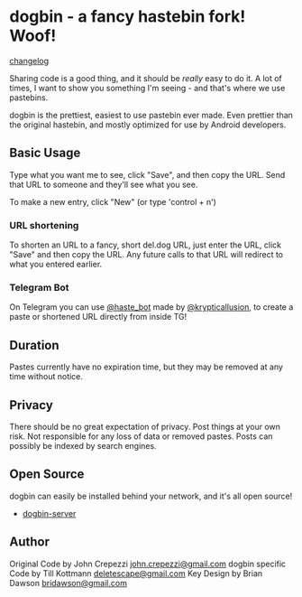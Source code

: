 # dogbin - a fancy hastebin fork! Woof!

[changelog](/changelog)

Sharing code is a good thing, and it should be _really_ easy to do it.
A lot of times, I want to show you something I'm seeing - and that's where we
use pastebins.

dogbin is the prettiest, easiest to use pastebin ever made. Even prettier than
the original hastebin, and mostly optimized for use by Android developers.

## Basic Usage

Type what you want me to see, click "Save", and then copy the URL.  Send that
URL to someone and they'll see what you see.

To make a new entry, click "New" (or type 'control + n')

### URL shortening

To shorten an URL to a fancy, short del.dog URL, just enter the URL, click "Save"
and then copy the URL. Any future calls to that URL will redirect to what you entered
earlier.

### Telegram Bot

On Telegram you can use [@haste_bot](https://t.me/haste_bot) made by
[@krypticallusion](https://t.me/krypticallusion), to create a paste or shortened
URL directly from inside TG!


## Duration

Pastes currently have no expiration time, but they may be removed at any time
without notice.

## Privacy

There should be no great expectation of privacy. Post things at your own risk.
Not responsible for any loss of data or removed pastes. Posts can possibly be indexed
by search engines.

## Open Source

dogbin can easily be installed behind your network, and it's all open source!

* [dogbin-server](https://github.com/deletescape/dogbin-server)

## Author

Original Code by John Crepezzi <john.crepezzi@gmail.com>
dogbin specific Code by Till Kottmann <deletescape@gmail.com>
Key Design by Brian Dawson <bridawson@gmail.com>
